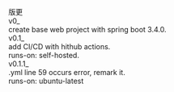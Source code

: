 版更  
v0_  
    create base web project with spring boot 3.4.0.  
v0.1_  
    add CI/CD with hithub actions.  
    runs-on: self-hosted.  
v0.1.1_  
    .yml line 59 occurs error, remark it.  
    runs-on: ubuntu-latest
